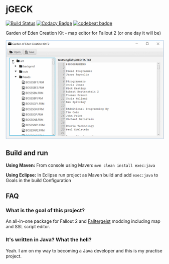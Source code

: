 # jGECK 
[![Build Status](https://travis-ci.com/JanSimek/jGECK.svg?branch=master)](https://travis-ci.com/JanSimek/jGECK) 
[![Codacy Badge](https://api.codacy.com/project/badge/Grade/6ea21e9d1d3641729f17edf08be324ff)](https://app.codacy.com/app/JanSimek/jGECK?utm_source=github.com&utm_medium=referral&utm_content=JanSimek/jGECK&utm_campaign=Badge_Grade_Dashboard)
[![codebeat badge](https://codebeat.co/badges/142e40c1-35c6-4649-9767-efea65b8d6a2)](https://codebeat.co/projects/github-com-jansimek-jgeck-master)

Garden of Eden Creation Kit - map editor for Fallout 2 (or one day it will be)

![](jgeck-video.gif)

## Build and run

**Using Maven:** From console using Maven: `mvn clean install exec:java`

**Using Eclipse:** In Eclipse run project as Maven build and add `exec:java` to Goals in the build Configuration

## FAQ

### What is the goal of this project?

An all-in-one package for Fallout 2 and [Falltergeist](https://github.com/falltergeist/falltergeist) modding including map and SSL script editor.

### It's written in Java? What the hell?

Yeah. I am on my way to becoming a Java developer and this is my practise project.

